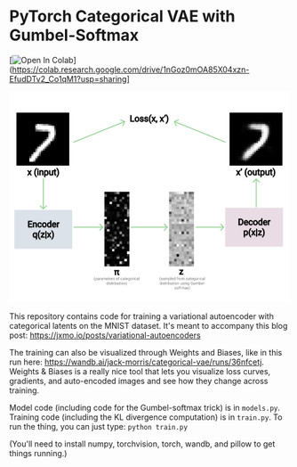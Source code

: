 # PyTorch Categorical VAE with Gumbel-Softmax

[![Open In Colab](https://colab.research.google.com/assets/colab-badge.svg)](https://colab.research.google.com/drive/1nGoz0mOA85X04xzn-EfudDTv2_Co1qM1?usp=sharing]

![discrete_vae_flowchart](images/discrete_vae_flowchart.png)

This repository contains code for training a variational autoencoder with categorical latents on the MNIST dataset. It's meant to accompany this blog post: https://jxmo.io/posts/variational-autoencoders

The training can also be visualized through Weights and Biases, like in this run here: https://wandb.ai/jack-morris/categorical-vae/runs/36nfcetj. Weights & Biases is a really nice tool that lets you visualize loss curves, gradients, and auto-encoded images and see how they change across training.

Model code (including code for the Gumbel-softmax trick) is in `models.py`. Training code (including the KL divergence computation) is in `train.py`. To run the thing, you can just type:
```python train.py```

(You'll need to install numpy, torchvision, torch, wandb, and pillow to get things running.)